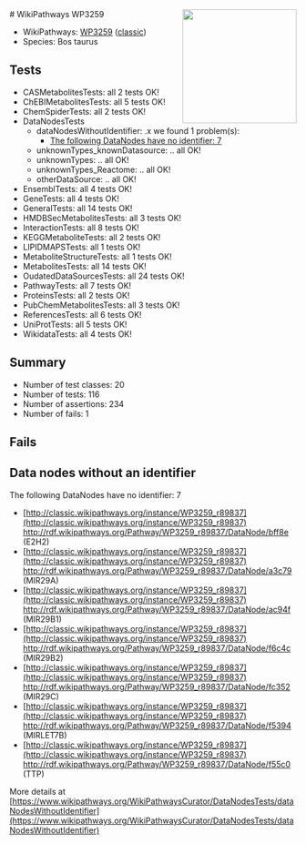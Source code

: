 <img style="float: right; width: 200px" src="https://upload.wikimedia.org/wikipedia/commons/thumb/8/83/Wplogo_with_text_500.png/640px-Wplogo_with_text_500.png" />
# WikiPathways WP3259

* WikiPathways: [WP3259](https://wikipathways.org/pathways/WP3259) ([classic](https://classic.wikipathways.org/instance/WP3259))
* Species: Bos taurus
## Tests
* CASMetabolitesTests: all 2 tests OK!
* ChEBIMetabolitesTests: all 5 tests OK!
* ChemSpiderTests: all 2 tests OK!
* DataNodesTests
    * dataNodesWithoutIdentifier: .x we found 1 problem(s):
        * [The following DataNodes have no identifier: 7](#d2d32fa6)
    * unknownTypes_knownDatasource: .. all OK!
    * unknownTypes: .. all OK!
    * unknownTypes_Reactome: .. all OK!
    * otherDataSource: .. all OK!
* EnsemblTests: all 4 tests OK!
* GeneTests: all 4 tests OK!
* GeneralTests: all 14 tests OK!
* HMDBSecMetabolitesTests: all 3 tests OK!
* InteractionTests: all 8 tests OK!
* KEGGMetaboliteTests: all 2 tests OK!
* LIPIDMAPSTests: all 1 tests OK!
* MetaboliteStructureTests: all 1 tests OK!
* MetabolitesTests: all 14 tests OK!
* OudatedDataSourcesTests: all 24 tests OK!
* PathwayTests: all 7 tests OK!
* ProteinsTests: all 2 tests OK!
* PubChemMetabolitesTests: all 3 tests OK!
* ReferencesTests: all 6 tests OK!
* UniProtTests: all 5 tests OK!
* WikidataTests: all 4 tests OK!


## Summary

* Number of test classes: 20
* Number of tests: 116
* Number of assertions: 234
* Number of fails: 1

## Fails

<a name="d2d32fa6" />

## Data nodes without an identifier

The following DataNodes have no identifier: 7

* [http://classic.wikipathways.org/instance/WP3259_r89837](http://classic.wikipathways.org/instance/WP3259_r89837) http://rdf.wikipathways.org/Pathway/WP3259_r89837/DataNode/bff8e (E2H2)
* [http://classic.wikipathways.org/instance/WP3259_r89837](http://classic.wikipathways.org/instance/WP3259_r89837) http://rdf.wikipathways.org/Pathway/WP3259_r89837/DataNode/a3c79 (MIR29A)
* [http://classic.wikipathways.org/instance/WP3259_r89837](http://classic.wikipathways.org/instance/WP3259_r89837) http://rdf.wikipathways.org/Pathway/WP3259_r89837/DataNode/ac94f (MIR29B1)
* [http://classic.wikipathways.org/instance/WP3259_r89837](http://classic.wikipathways.org/instance/WP3259_r89837) http://rdf.wikipathways.org/Pathway/WP3259_r89837/DataNode/f6c4c (MIR29B2)
* [http://classic.wikipathways.org/instance/WP3259_r89837](http://classic.wikipathways.org/instance/WP3259_r89837) http://rdf.wikipathways.org/Pathway/WP3259_r89837/DataNode/fc352 (MIR29C)
* [http://classic.wikipathways.org/instance/WP3259_r89837](http://classic.wikipathways.org/instance/WP3259_r89837) http://rdf.wikipathways.org/Pathway/WP3259_r89837/DataNode/f5394 (MIRLET7B)
* [http://classic.wikipathways.org/instance/WP3259_r89837](http://classic.wikipathways.org/instance/WP3259_r89837) http://rdf.wikipathways.org/Pathway/WP3259_r89837/DataNode/f55c0 (TTP)


More details at [https://www.wikipathways.org/WikiPathwaysCurator/DataNodesTests/dataNodesWithoutIdentifier](https://www.wikipathways.org/WikiPathwaysCurator/DataNodesTests/dataNodesWithoutIdentifier)

